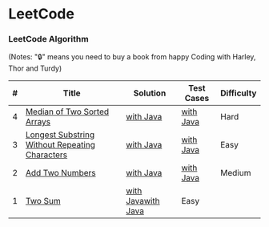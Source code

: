 LeetCode
========

### LeetCode Algorithm

(Notes: "🔒" means you need to buy a book from happy Coding with Harley, Thor and Turdy)


| # | Title | Solution | Test Cases | Difficulty |
|---| ----- | -------- | ---------- | ---------- |
|4|[Median of Two Sorted Arrays](https://leetcode.com/problems/median-of-two-sorted-arrays/)|[with Java](./logic/Q4MedianofTwoSortedArrays.java)|[with Java](./testcase/Q4TestLogic.java)|Hard|
|3|[Longest Substring Without Repeating Characters](https://leetcode.com/problems/two-sum/)|[with Java](./Q3LongestSubstringWithoutRepeatingCharacters.java)|[with Java](./Q3LongestSubstringWithoutRepeatingCharacters.java)|Easy|
|2|[Add Two Numbers](https://leetcode.com/problems/add-two-numbers/)|[with Java](./Q2AddTwoNumbers.java)|[with Java](./Q2AddTwoNumbers.java)|Medium|
|1|[Two Sum](https://leetcode.com/problems/two-sum/)|[with Java](./Q1TwoSum.java)[with Java](./Q1TwoSum.java)|Easy|

